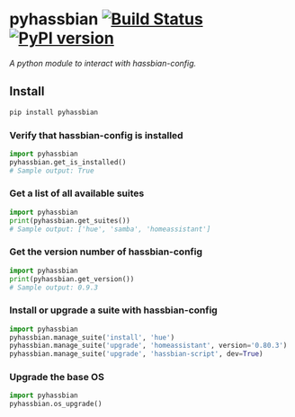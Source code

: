 # pyhassbian [![Build Status](https://travis-ci.com/ludeeus/pyhassbian.svg?branch=master)](https://travis-ci.com/ludeeus/pyhassbian) [![PyPI version](https://badge.fury.io/py/pyhassbian.svg)](https://badge.fury.io/py/pyhassbian)

_A python module to interact with hassbian-config._

## Install

```bash
pip install pyhassbian
```

### Verify that hassbian-config is installed

```python
import pyhassbian
pyhassbian.get_is_installed()
# Sample output: True
```

### Get a list of all available suites

```python
import pyhassbian
print(pyhassbian.get_suites())
# Sample output: ['hue', 'samba', 'homeassistant']
```

### Get the version number of hassbian-config

```python
import pyhassbian
print(pyhassbian.get_version())
# Sample output: 0.9.3
```

### Install or upgrade a suite with hassbian-config

```python
import pyhassbian
pyhassbian.manage_suite('install', 'hue')
pyhassbian.manage_suite('upgrade', 'homeassistant', version='0.80.3')
pyhassbian.manage_suite('upgrade', 'hassbian-script', dev=True)
```

### Upgrade the base OS

```python
import pyhassbian
pyhassbian.os_upgrade()
```